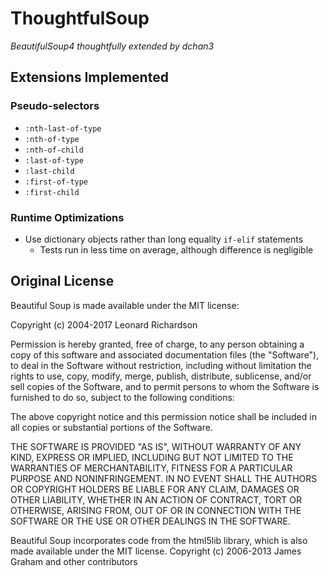 # ThoughtfulSoup
*BeautifulSoup4 thoughtfully extended by dchan3*

## Extensions Implemented
### Pseudo-selectors
- `:nth-last-of-type`
- `:nth-of-type`
- `:nth-of-child`
- `:last-of-type`
- `:last-child`
- `:first-of-type`
- `:first-child`

### Runtime Optimizations
- Use dictionary objects rather than long equality `if-elif` statements
  * Tests run in less time on average, although difference is negligible

## Original License
Beautiful Soup is made available under the MIT license:

 Copyright (c) 2004-2017 Leonard Richardson

 Permission is hereby granted, free of charge, to any person obtaining
 a copy of this software and associated documentation files (the
 "Software"), to deal in the Software without restriction, including
 without limitation the rights to use, copy, modify, merge, publish,
 distribute, sublicense, and/or sell copies of the Software, and to
 permit persons to whom the Software is furnished to do so, subject to
 the following conditions:

 The above copyright notice and this permission notice shall be
 included in all copies or substantial portions of the Software.

 THE SOFTWARE IS PROVIDED "AS IS", WITHOUT WARRANTY OF ANY KIND,
 EXPRESS OR IMPLIED, INCLUDING BUT NOT LIMITED TO THE WARRANTIES OF
 MERCHANTABILITY, FITNESS FOR A PARTICULAR PURPOSE AND
 NONINFRINGEMENT. IN NO EVENT SHALL THE AUTHORS OR COPYRIGHT HOLDERS
 BE LIABLE FOR ANY CLAIM, DAMAGES OR OTHER LIABILITY, WHETHER IN AN
 ACTION OF CONTRACT, TORT OR OTHERWISE, ARISING FROM, OUT OF OR IN
 CONNECTION WITH THE SOFTWARE OR THE USE OR OTHER DEALINGS IN THE
 SOFTWARE.

Beautiful Soup incorporates code from the html5lib library, which is
also made available under the MIT license. Copyright (c) 2006-2013
James Graham and other contributors
